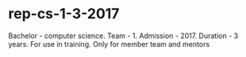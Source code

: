 # rep-cs-1-3-2017
Bachelor - computer science. Team - 1. Admission - 2017. Duration - 3 years. For use in training. Only for member team and mentors
